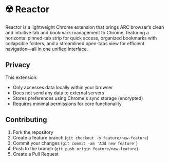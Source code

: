 # ☢️ Reactor

Reactor is a lightweight Chrome extension that brings ARC browser’s clean and intuitive tab and bookmark management to Chrome, featuring a horizontal pinned-tab strip for quick access, organized bookmarks with collapsible folders, and a streamlined open-tabs view for efficient navigation—all in one unified interface.

## Privacy

This extension:
- Only accesses data locally within your browser
- Does not send any data to external servers
- Stores preferences using Chrome's sync storage (encrypted)
- Requires minimal permissions for core functionality

## Contributing

1. Fork the repository
2. Create a feature branch (`git checkout -b feature/new-feature`)
3. Commit your changes (`git commit -am 'Add new feature'`)
4. Push to the branch (`git push origin feature/new-feature`)
5. Create a Pull Request
